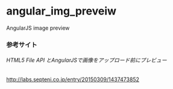 # angular_img_preveiw

AngularJS image preview 

### 参考サイト

###### HTML5 File API とAngularJSで画像をアップロード前にプレビュー

http://labs.septeni.co.jp/entry/20150309/1437473852